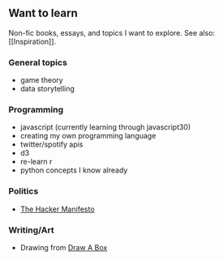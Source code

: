 ## Want to learn

Non-fic books, essays, and topics I want to explore. See also: [[Inspiration]].

### General topics
- game theory
- data storytelling

### Programming
- javascript (currently learning through javascript30)
- creating my own programming language
- twitter/spotify apis
- d3
- re-learn r
- python concepts I know already

### Politics
- [The Hacker Manifesto](https://books.google.ie/books?id=ZuHN7tgkcFIC)

### Writing/Art
- Drawing from [Draw A Box](https://drawabox.com)